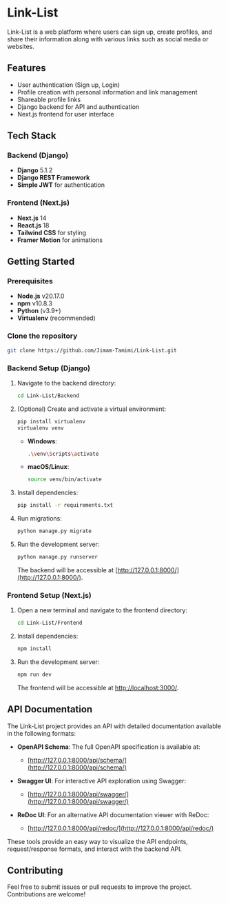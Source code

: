
# Link-List

Link-List is a web platform where users can sign up, create profiles, and share their information along with various links such as social media or websites.

## Features
 
- User authentication (Sign up, Login)
- Profile creation with personal information and link management
- Shareable profile links
- Django backend for API and authentication
- Next.js frontend for user interface

## Tech Stack

### Backend (Django)
- **Django** 5.1.2
- **Django REST Framework**
- **Simple JWT** for authentication

### Frontend (Next.js)
- **Next.js** 14
- **React.js** 18
- **Tailwind CSS** for styling
- **Framer Motion** for animations

## Getting Started

### Prerequisites
- **Node.js** v20.17.0
- **npm** v10.8.3
- **Python** (v3.9+)
- **Virtualenv** (recommended)

### Clone the repository
```bash
git clone https://github.com/Jimam-Tamimi/Link-List.git
```

### Backend Setup (Django)

1. Navigate to the backend directory:
   ```bash
   cd Link-List/Backend
   ```

2. (Optional) Create and activate a virtual environment:
   ```bash
   pip install virtualenv
   virtualenv venv
   ```

   - **Windows**: 
     ```bash
     .\venv\Scripts\activate
     ```
   - **macOS/Linux**: 
     ```bash
     source venv/bin/activate
     ```

3. Install dependencies:
   ```bash
   pip install -r requirements.txt
   ```

4. Run migrations:
   ```bash
   python manage.py migrate
   ```

5. Run the development server:
   ```bash
   python manage.py runserver
   ```

   The backend will be accessible at [http://127.0.0.1:8000/](http://127.0.0.1:8000/).

### Frontend Setup (Next.js)

1. Open a new terminal and navigate to the frontend directory:
   ```bash
   cd Link-List/Frontend
   ```

2. Install dependencies:
   ```bash
   npm install
   ```

3. Run the development server:
   ```bash
   npm run dev
   ```

   The frontend will be accessible at [http://localhost:3000/](http://localhost:3000/).

## API Documentation

The Link-List project provides an API with detailed documentation available in the following formats:

- **OpenAPI Schema**: The full OpenAPI specification is available at:
  - [http://127.0.0.1:8000/api/schema/](http://127.0.0.1:8000/api/schema/)

- **Swagger UI**: For interactive API exploration using Swagger:
  - [http://127.0.0.1:8000/api/swagger/](http://127.0.0.1:8000/api/swagger/)

- **ReDoc UI**: For an alternative API documentation viewer with ReDoc:
  - [http://127.0.0.1:8000/api/redoc/](http://127.0.0.1:8000/api/redoc/)

These tools provide an easy way to visualize the API endpoints, request/response formats, and interact with the backend API.

## Contributing

Feel free to submit issues or pull requests to improve the project. Contributions are welcome!
